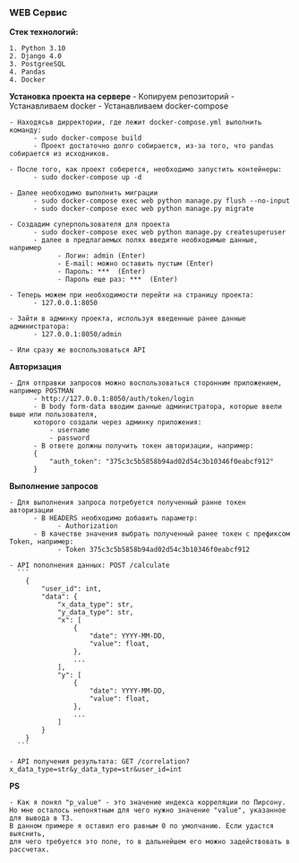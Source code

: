 ### WEB Сервис

**Стек технологий:**

    1. Python 3.10
    2. Django 4.0
    3. PostgreeSQL
    4. Pandas
    4. Docker


**Установка проекта на сервере**
    - Копируем репозиторий
    - Устанавливаем docker
    - Устанавливаем docker-compose

    - Находясьв дирректории, где лежит docker-compose.yml выполнить команду:
          - sudo docker-compose build
          - Проект достаточно долго собирается, из-за того, что pandas собирается из исходников.

    - После того, как проект соберется, необходимо запустить контейнеры:
          - sudo docker-compose up -d

    - Далее необходимо выполнить миграции
          - sudo docker-compose exec web python manage.py flush --no-input
          - sudo docker-compose exec web python manage.py migrate

    - Coздадим суперпользователя для проекта
          - sudo docker-compose exec web python manage.py createsuperuser
          - далее в предлагаемых полях введите необходимые данные, например
                - Логин: admin (Enter)
                - E-mail: можно оставить пустым (Enter)
                - Пароль: ***  (Enter)
                - Пароль еще раз: ***  (Enter)
    
    - Теперь можем при необходимости перейти на страницу проекта:
          - 127.0.0.1:8050
    
    - Зайти в админку проекта, используя введенные ранее данные администратора:
          - 127.0.0.1:8050/admin

    - Или сразу же воспользоваться API


**Авторизация**

    - Для отправки запросов можно воспользоваться сторонним приложением, например POSTMAN
          - http://127.0.0.1:8050/auth/token/login
          - В body form-data вводим данные администратора, которые ввели выше или пользователя, 
          которого создали через админку приложения:
              - username
              - password
          - В ответе должны получить токен авторизации, например:
          {
              "auth_token": "375c3c5b5858b94ad02d54c3b10346f0eabcf912"
          }


**Выполнение запросов**

    - Для выполнения запроса потребуется полученный ранне токен авторизации
          - В HEADERS необходимо добавить параметр:
                - Authorization
          - В качестве значения выбрать полученный ранее токен с префиксом Token, например:
                - Token 375c3c5b5858b94ad02d54c3b10346f0eabcf912
                
    - API пополнения данных: POST /calculate
      ```
        {
            "user_id": int,
            "data": {
                "x_data_type": str,
                "y_data_type": str,
                "x": [
                    {
                        "date": YYYY-MM-DD,
                        "value": float,
                    },
                    ...
                ],
                "y": [
                    {
                        "date": YYYY-MM-DD,
                        "value": float,
                    },
                    ...
                ]
            }
        }
      ```

    - API получения результата: GET /correlation?x_data_type=str&y_data_type=str&user_id=int

**PS**

    - Как я понял "p_value" - это значение индекса корреляции по Пирсону. 
    Но мне осталось непонятным для чего нужно значение "value", указанное для вывода в ТЗ. 
    В данном примере я оставил его равным 0 по умолчанию. Если удастся выяснить, 
    для чего требуется это поле, то в дальнейшем его можно задействовать в расcчетах.
